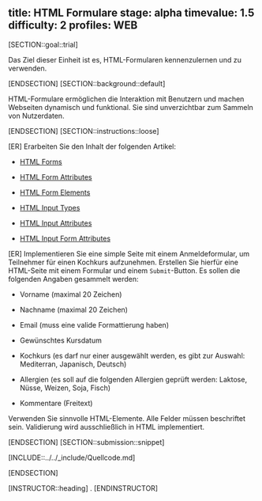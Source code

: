title: HTML Formulare
stage: alpha
timevalue: 1.5
difficulty: 2
profiles: WEB
---
[SECTION::goal::trial]

Das Ziel dieser Einheit ist es, HTML-Formularen kennenzulernen und zu verwenden.

[ENDSECTION]
[SECTION::background::default]

HTML-Formulare ermöglichen die Interaktion mit Benutzern und machen Webseiten dynamisch und funktional. Sie sind unverzichtbar zum Sammeln von Nutzerdaten.

[ENDSECTION]
[SECTION::instructions::loose]

[ER] Erarbeiten Sie den Inhalt der folgenden Artikel:

* [HTML Forms](https://www.w3schools.com/html/html_forms.asp)

* [HTML Form Attributes](https://www.w3schools.com/html/html_forms_attributes.asp)

* [HTML Form Elements](https://www.w3schools.com/html/html_form_elements.asp)

* [HTML Input Types](https://www.w3schools.com/html/html_form_input_types.asp)

* [HTML Input Attributes](https://www.w3schools.com/html/html_form_attributes.asp)

* [HTML Input Form Attributes](https://www.w3schools.com/html/html_form_attributes_form.asp)

[ER] Implementieren Sie eine simple Seite mit einem Anmeldeformular, um Teilnehmer für einen Kochkurs aufzunehmen. Erstellen Sie hierfür eine HTML-Seite mit einem Formular und einem `Submit`-Button. Es sollen die folgenden Angaben gesammelt werden:

* Vorname (maximal 20 Zeichen)

* Nachname (maximal 20 Zeichen)

* Email (muss eine valide Formattierung haben)

* Gewünschtes Kursdatum

* Kochkurs (es darf nur einer ausgewählt werden, es gibt zur Auswahl: Mediterran, Japanisch, Deutsch)

* Allergien (es soll auf die folgenden Allergien geprüft werden: Laktose, Nüsse, Weizen, Soja, Fisch)

* Kommentare (Freitext)

Verwenden Sie sinnvolle HTML-Elemente. Alle Felder müssen beschriftet sein. Validierung wird ausschließlich in HTML implementiert.

[ENDSECTION]
[SECTION::submission::snippet]

[INCLUDE::../../_include/Quellcode.md]

[ENDSECTION]

[INSTRUCTOR::heading]
.
[ENDINSTRUCTOR]

